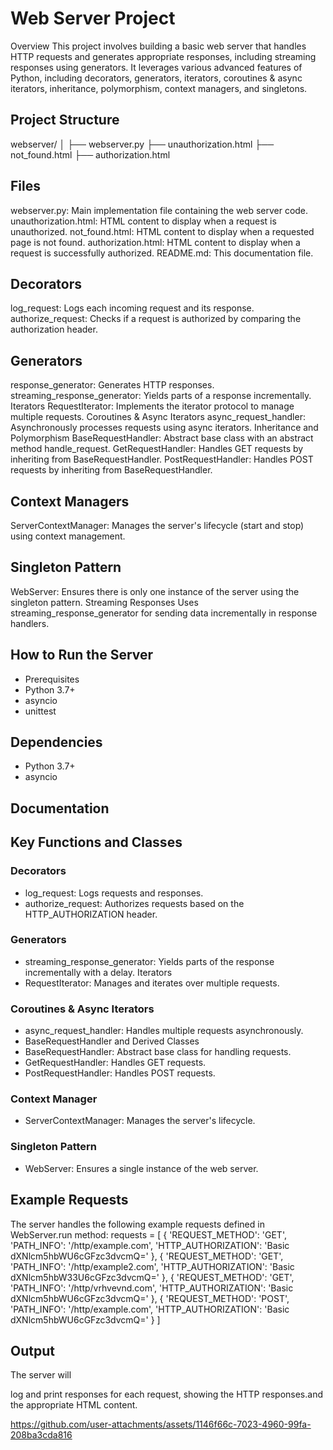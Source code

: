 # Web Server Project
Overview
This project involves building a basic web server that handles HTTP requests and generates appropriate responses, including streaming responses using generators. It leverages various advanced features of Python, including decorators, generators, iterators, coroutines & async iterators, inheritance, polymorphism, context managers, and singletons.

## Project Structure
webserver/
│
├── webserver.py
├── unauthorization.html
├── not_found.html
├── authorization.html


## Files
webserver.py: Main implementation file containing the web server code.
unauthorization.html: HTML content to display when a request is unauthorized.
not_found.html: HTML content to display when a requested page is not found.
authorization.html: HTML content to display when a request is successfully authorized.
README.md: This documentation file.


## Decorators
log_request: Logs each incoming request and its response.
authorize_request: Checks if a request is authorized by comparing the authorization header.

## Generators
response_generator: Generates HTTP responses.
streaming_response_generator: Yields parts of a response incrementally.
Iterators
RequestIterator: Implements the iterator protocol to manage multiple requests.
Coroutines & Async Iterators
async_request_handler: Asynchronously processes requests using async iterators.
Inheritance and Polymorphism
BaseRequestHandler: Abstract base class with an abstract method handle_request.
GetRequestHandler: Handles GET requests by inheriting from BaseRequestHandler.
PostRequestHandler: Handles POST requests by inheriting from BaseRequestHandler.

## Context Managers
ServerContextManager: Manages the server's lifecycle (start and stop) using context management.

## Singleton Pattern
WebServer: Ensures there is only one instance of the server using the singleton pattern.
Streaming Responses
Uses streaming_response_generator for sending data incrementally in response handlers.

## How to Run the Server
- Prerequisites
- Python 3.7+
- asyncio
- unittest

## Dependencies
- Python 3.7+
- asyncio

## Documentation
## Key Functions and Classes
### Decorators
- log_request: Logs requests and responses.
- authorize_request: Authorizes requests based on the HTTP_AUTHORIZATION header.
### Generators
- streaming_response_generator: Yields parts of the response incrementally with a delay.
Iterators
- RequestIterator: Manages and iterates over multiple requests.
### Coroutines & Async Iterators
- async_request_handler: Handles multiple requests asynchronously.
- BaseRequestHandler and Derived Classes
- BaseRequestHandler: Abstract base class for handling requests.
- GetRequestHandler: Handles GET requests.
- PostRequestHandler: Handles POST requests.
### Context Manager
- ServerContextManager: Manages the server's lifecycle.
### Singleton Pattern
- WebServer: Ensures a single instance of the web server.

## Example Requests
The server handles the following example requests defined in WebServer.run method:
requests = [
    {
        'REQUEST_METHOD': 'GET',
        'PATH_INFO': '/http/example.com',
        'HTTP_AUTHORIZATION': 'Basic dXNlcm5hbWU6cGFzc3dvcmQ='
    },
    {
        'REQUEST_METHOD': 'GET',
        'PATH_INFO': '/http/example2.com',
        'HTTP_AUTHORIZATION': 'Basic dXNlcm5hbW33U6cGFzc3dvcmQ='
    },
    {
        'REQUEST_METHOD': 'GET',
        'PATH_INFO': '/http/vrhvevnd.com',
        'HTTP_AUTHORIZATION': 'Basic dXNlcm5hbWU6cGFzc3dvcmQ='
    },
    {
        'REQUEST_METHOD': 'POST',
        'PATH_INFO': '/http/example.com',
        'HTTP_AUTHORIZATION': 'Basic dXNlcm5hbWU6cGFzc3dvcmQ='
    }
]

## Output
The server will 

log and print responses for each request, showing the HTTP responses.and the appropriate HTML content.



https://github.com/user-attachments/assets/1146f66c-7023-4960-99fa-208ba3cda816




